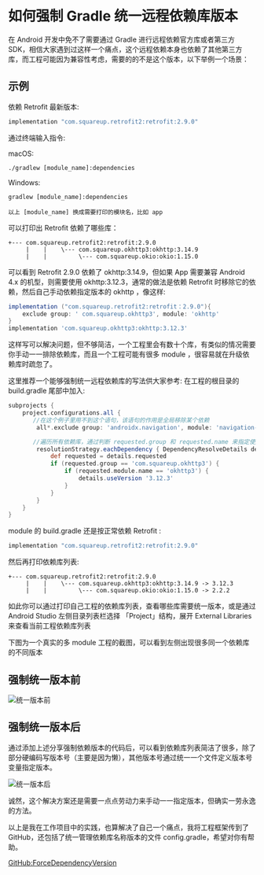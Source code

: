 # 如何强制 Gradle 统一远程依赖库版本

在 Android 开发中免不了需要通过 Gradle 进行远程依赖官方库或者第三方 SDK，相信大家遇到过这样一个痛点，这个远程依赖本身也依赖了其他第三方库，而工程可能因为兼容性考虑，需要的的不是这个版本，以下举例一个场景：

## 示例
依赖 Retrofit 最新版本:
```groovy
implementation "com.squareup.retrofit2:retrofit:2.9.0"
```

通过终端输入指令:

macOS:
```Terminal
./gradlew [module_name]:dependencies
```

Windows:
```Terminal
gradlew [module_name]:dependencies
```

`以上 [module_name] 换成需要打印的模块名，比如 app`

可以打印出 Retrofit 依赖了哪些库：

```
+--- com.squareup.retrofit2:retrofit:2.9.0
     |    |    \--- com.squareup.okhttp3:okhttp:3.14.9
     |    |         \--- com.squareup.okio:okio:1.15.0
```

可以看到 Retrofit 2.9.0 依赖了 okhttp:3.14.9，但如果 App 需要兼容 Android 4.x 的机型，则需要使用 okhttp:3.12.3，通常的做法是依赖 Retrofit 时移除它的依赖，然后自己手动依赖指定版本的 okhttp ，像这样:

```groovy
implementation ("com.squareup.retrofit2:retrofit：2.9.0"){
    exclude group: ' com.squareup.okhttp3', module: 'okhttp' 
}
implementation 'com.squareup.okhttp3:okhttp:3.12.3'
```
这样写可以解决问题，但不够简洁，一个工程里会有数十个库，有类似的情况需要你手动一一排除依赖库，而且一个工程可能有很多 module ，很容易就在升级依赖库时疏忽了。

这里推荐一个能够强制统一远程依赖库的写法供大家参考:
在工程的根目录的 build.gradle 尾部中加入:

```groovy
subprojects {
	project.configurations.all {
	   //在这个例子里用不到这个语句，该语句的作用是全局移除某个依赖
		all*.exclude group: 'androidx.navigation', module: 'navigation-fragment'

       //遍历所有依赖库，通过判断 requested.group 和 requested.name 来指定使用的版本
		resolutionStrategy.eachDependency { DependencyResolveDetails details ->
			def requested = details.requested
			if (requested.group == 'com.squareup.okhttp3') {
				if (requested.module.name == 'okhttp3') {
					details.useVersion '3.12.3'
				}
			}
		}
	}
}
```

module 的 build.gradle 还是按正常依赖 Retrofit :

```groovy
implementation "com.squareup.retrofit2:retrofit:2.9.0"
```

然后再打印依赖库列表:

```
+--- com.squareup.retrofit2:retrofit:2.9.0
     |    |    \--- com.squareup.okhttp3:okhttp:3.14.9 -> 3.12.3
     |    |         \--- com.squareup.okio:okio:1.15.0 -> 2.2.2
```
如此你可以通过打印自己工程的依赖库列表，查看哪些库需要统一版本，或是通过 Android Studio 左侧目录列表栏选择 「Project」结构，展开 External Libraries 来查看当前工程依赖库列表

下图为一个真实的多 module 工程的截图，可以看到左侧出现很多同一个依赖库的不同版本

## 强制统一版本前
![统一版本前][1]
## 强制统一版本后
通过添加上述分享强制依赖版本的代码后，可以看到依赖库列表简洁了很多，除了部分硬编码写版本号（主要是因为懒），其他版本号通过统一一个文件定义版本号变量指定版本。

![统一版本后][2]

诚然，这个解决方案还是需要一点点劳动力来手动一一指定版本，但确实一劳永逸的方法。

以上是我在工作项目中的实践，也算解决了自己一个痛点，我将工程框架传到了 GitHub，还包括了统一管理依赖库名称版本的文件 config.gradle，希望对你有帮助。

[GitHub:ForceDependencyVersion][3]

[1]: https://raw.githubusercontent.com/chinnsenn/BlogFigureBed/master/blogimg%E6%88%AA%E5%B1%8F2021-08-23%20%E4%B8%8B%E5%8D%8811.00.44.png
[2]: https://raw.githubusercontent.com/chinnsenn/BlogFigureBed/master/blogimg%E6%88%AA%E5%B1%8F2021-08-23%20%E4%B8%8B%E5%8D%8810.53.19.png
[3]:https://github.com/chinnsenn/ForceDependencyVersion
